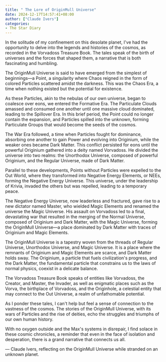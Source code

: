 ```yaml
---
title: " The Lore of OriginMull Universe"
date: 2024-12-17T14:57:41+08:00
author: ["Claude Ivers"]
categories:
- The Star Diary
---
```


In the solitude of my confinement on this desolate planet, I've had the opportunity to delve into the legends and histories of the cosmos, as recorded in the Vorvadoss Treasure Book. The tales speak of the birth of universes and the forces that shaped them, a narrative that is both fascinating and humbling.

The OriginMull Universe is said to have emerged from the simplest of beginnings—a Point, a singularity where Chaos reigned in the form of colored Particles scattered amidst the darkness. This was the Chaos Era, a time when nothing existed but the potential for existence.

As these Particles, akin to the nebulas of our own universe, began to coalesce over eons, we entered the Formative Era. The Particulate Clouds amassed and consumed one another until one massive cloud dominated, leading to the Spillover Era. In this brief period, the Point could no longer contain the expansion, and Particles spilled into the unknown, forming Particulate Groups that would become the seeds of the cosmos.

The War Era followed, a time when Particles fought for dominance, absorbing one another to gain Power and evolving into Originium, while the weaker ones became Dark Matter. This conflict persisted for eons until the powerful Originium gathered into a deity named Vorvadoss. He divided the universe into two realms: the Unorthodox Universe, composed of powerful Originium, and the Regular Universe, made of Dark Matter.

Parallel to these developments, Points without Particles were expelled to the Out World, where they transformed into Negative Energy Elements, or NEEs, forming the Negative Energy Universe. This universe, under the leadership of Krivia, invaded the others but was repelled, leading to a temporary peace.

The Negative Energy Universe, now leaderless and fractured, gave rise to a new dictator named Master, who wielded Magic Elements and renamed the universe the Magic Universe. His assault on Vorvadoss led to a final, devastating war that resulted in the merging of the Normal Universe, composed of Originium and Dark Matter, with the Magic Universe, forming the OriginMull Universe—a place dominated by Dark Matter with traces of Originium and Magic Elements.

The OriginMull Universe is a tapestry woven from the threads of Regular Universe, Unorthodox Universe, and Magic Universe. It is a place where the remnants of Originium and Magic Elements are scarce, and Dark Matter holds sway. The Originium, a particle that fuels civilization's progress, and the Dark Matter, the fundamental particle that constrains us to the laws of normal physics, coexist in a delicate balance.

The Vorvadoss Treasure Book speaks of entities like Vorvadoss, the Creator, and Master, the Invader, as well as enigmatic places such as the Vorva, the birthplace of Vorvadoss, and the Originhole, a celestial entity that may connect to the Out Universe, a realm of unfathomable potential.

As I ponder these tales, I can't help but feel a sense of connection to the vastness of the cosmos. The stories of the OriginMull Universe, with its wars of Particles and the rise of deities, echo the struggles and triumphs of our own human history.

With no oxygen outside and the Max's systems in disrepair, I find solace in these cosmic chronicles, a reminder that even in the face of isolation and desperation, there is a grand narrative that connects us all.

— Claude Ivers, reflecting on the OriginMull Universe while stranded on an unknown planet.
